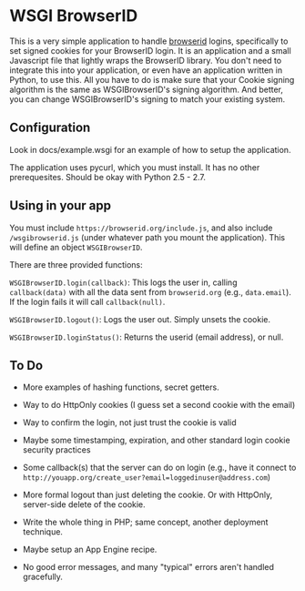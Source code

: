# WSGI BrowserID

This is a very simple application to handle [browserid](http://browserid.org) logins, specifically to set signed cookies for your BrowserID login.  It is an application and a small Javascript file that lightly wraps the BrowserID library.  You don't need to integrate this into your application, or even have an application written in Python, to use this.  All you have to do is make sure that your Cookie signing algorithm is the same as WSGIBrowserID's signing algorithm.  And better, you can change WSGIBrowserID's signing to match your existing system.

## Configuration

Look in docs/example.wsgi for an example of how to setup the application.

The application uses pycurl, which you must install.  It has no other prerequesites.  Should be okay with Python 2.5 - 2.7.

## Using in your app

You must include `https://browserid.org/include.js`, and also include `/wsgibrowserid.js` (under whatever path you mount the application). This will define an object `WSGIBrowserID`.

There are three provided functions:

`WSGIBrowserID.login(callback)`:
  This logs the user in, calling `callback(data)` with all the data sent from `browserid.org` (e.g., `data.email`).  If the login fails it will call `callback(null)`.

`WSGIBrowserID.logout()`:
  Logs the user out.  Simply unsets the cookie.

`WSGIBrowserID.loginStatus()`:
  Returns the userid (email address), or null.

## To Do

* More examples of hashing functions, secret getters.

* Way to do HttpOnly cookies (I guess set a second cookie with the email)

* Way to confirm the login, not just trust the cookie is valid

* Maybe some timestamping, expiration, and other standard login cookie security practices

* Some callback(s) that the server can do on login (e.g., have it connect to `http://youapp.org/create_user?email=loggedinuser@address.com`)

* More formal logout than just deleting the cookie.  Or with HttpOnly, server-side delete of the cookie.

* Write the whole thing in PHP; same concept, another deployment technique.

* Maybe setup an App Engine recipe.

* No good error messages, and many "typical" errors aren't handled gracefully.
